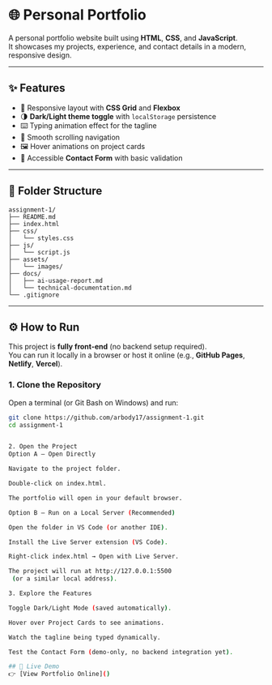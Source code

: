 # 🌐 Personal Portfolio

A personal portfolio website built using **HTML**, **CSS**, and **JavaScript**.  
It showcases my projects, experience, and contact details in a modern, responsive design.

---

## ✨ Features
- 📱 Responsive layout with **CSS Grid** and **Flexbox**  
- 🌗 **Dark/Light theme toggle** with `localStorage` persistence  
- ⌨️ Typing animation effect for the tagline  
- 🎯 Smooth scrolling navigation  
- 🖼️ Hover animations on project cards  
- 📩 Accessible **Contact Form** with basic validation  

---

## 📂 Folder Structure
```
assignment-1/
├── README.md
├── index.html
├── css/
│   └── styles.css
├── js/
│   └── script.js
├── assets/
│   └── images/
├── docs/
│   ├── ai-usage-report.md
│   └── technical-documentation.md
└── .gitignore

```

---

## ⚙️ How to Run

This project is **fully front-end** (no backend setup required).  
You can run it locally in a browser or host it online (e.g., **GitHub Pages**, **Netlify**, **Vercel**).

### 1. Clone the Repository
Open a terminal (or Git Bash on Windows) and run:
```bash
git clone https://github.com/arbody17/assignment-1.git
cd assignment-1


2. Open the Project
Option A — Open Directly

Navigate to the project folder.

Double-click on index.html.

The portfolio will open in your default browser.

Option B — Run on a Local Server (Recommended)

Open the folder in VS Code (or another IDE).

Install the Live Server extension (VS Code).

Right-click index.html → Open with Live Server.

The project will run at http://127.0.0.1:5500
 (or a similar local address).

3. Explore the Features

Toggle Dark/Light Mode (saved automatically).

Hover over Project Cards to see animations.

Watch the tagline being typed dynamically.

Test the Contact Form (demo-only, no backend integration yet).

## 🚀 Live Demo
👉 [View Portfolio Online]()  
